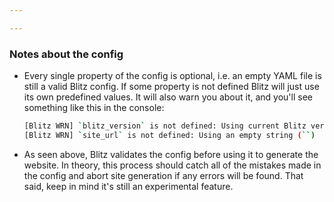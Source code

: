 ```yaml
---

---
```

### Notes about the config

* Every single property of the config is optional, i.e. an empty YAML file is still a valid Blitz config. If some property is not defined Blitz will just use its own predefined values. It will also warn you about it, and you'll see something like this in the console:
    ```bash
    [Blitz WRN] `blitz_version` is not defined: Using current Blitz version (`0.2.0`)
    [Blitz WRN] `site_url` is not defined: Using an empty string (``)
    ```
* As seen above, Blitz validates the config before using it to generate the website. In theory, this process should catch all of the mistakes made in the config and abort site generation if any errors will be found. That said, keep in mind it's still an experimental feature.